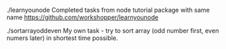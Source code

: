 ./learnyounode
Completed tasks from node tutorial package with same name
https://github.com/workshopper/learnyounode

./sortarrayoddeven
My own task - try to sort array (odd number first, even numers later) in
shortest time possible.
